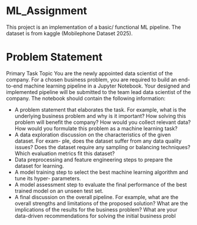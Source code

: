 # ML_Assignment
This project is an implementation of a basic/ functional ML pipeline. The dataset is from kaggle (Mobilephone Dataset 2025).

# Problem Statement

Primary Task Topic
You are the newly appointed data scientist of the company. For a chosen business problem,
you are required to build an end-to-end machine learning pipeline in a Jupyter Notebook. Your
designed and implemented pipeline will be submitted to the team lead data scientist of the
company.
The notebook should contain the following information:
- A problem statement that elaborates the task. For example, what is the underlying
business problem and why is it important? How solving this problem will benefit the
company? How would you collect relevant data? How would you formulate this problem
as a machine learning task?
- A data exploration discussion on the characteristics of the given dataset. For exam-
ple, does the dataset suffer from any data quality issues? Does the dataset require any
sampling or balancing techniques? Which evaluation metrics fit this dataset?
- Data preprocessing and feature engineering steps to prepare the dataset for learning.
- A model training step to select the best machine learning algorithm and tune its hyper-
parameters.
- A model assessment step to evaluate the final performance of the best trained model on
an unseen test set.
- A final discussion on the overall pipeline. For example, what are the overall strengths
and limitations of the proposed solution? What are the implications of the results for the
business problem? What are your data-driven recommendations for solving the initial
business probl
